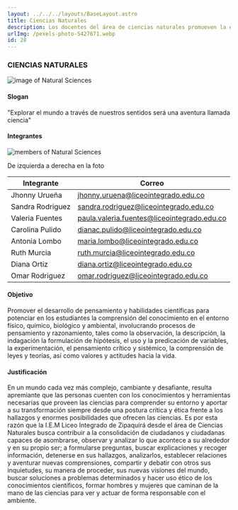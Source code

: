 ```yaml
---
layout: ../../../layouts/BaseLayout.astro
title: Ciencias Naturales
description: Los docentes del área de ciencias naturales promueven la exploración y comprensión del mundo natural a través de experiencias prácticas, experimentos y actividades interactivas, estimulando el pensamiento crítico y el aprendizaje activo en los estudiantes.
urlImg: /pexels-photo-5427671.webp
id: 28
---
```

### CIENCIAS NATURALES

![image of Natural Sciences](https://images.pexels.com/photos/4153146/pexels-photo-4153146.jpeg?auto=compress&cs=tinysrgb&w=1260&h=750&dpr=1 "Imagen de Ciencias Naturales")

#### Slogan
"Explorar el mundo a través de nuestros sentidos será una aventura llamada ciencia"

#### Integrantes
![members of Natural Sciences](https://liceointegrado.edu.co/wp-content/uploads/2023/01/Disen%CC%83o-sin-ti%CC%81tulo-1-768x644.png "Integrantes de Ciencias Naturales")

De izquierda a derecha en la foto

| Integrante | Correo |
|-|-|
| Jhonny Urueña | jhonny.uruena@liceointegrado.edu.co |
| Sandra Rodriguez | sandra.rodriguez@liceointegrado.edu.co |
| Valeria Fuentes | paula.valeria.fuentes@liceointegrado.edu.co |
| Carolina Pulido | dianac.pulido@liceointegrado.edu.co |
| Antonia Lombo | maria.lombo@liceointegrado.edu.co |
| Ruth Murcia | ruth.murcia@liceointegrado.edu.co |
| Diana Ortiz | diana.ortiz@liceointegrado.edu.co |
| Omar Rodriguez | omar.rodriguez@liceointegrado.edu.co |

#### Objetivo
Promover el desarrollo de pensamiento y habilidades científicas para potenciar en los estudiantes la comprensión del conocimiento en el entorno físico, químico, biológico y ambiental,  involucrando procesos de pensamiento y razonamiento, tales como la observación, la descripción, la indagación la formulación de hipótesis, el uso y la predicación de variables, la  experimentación, el pensamiento crítico y sistémico, la comprensión de leyes y teorías, así como valores y actitudes hacia la vida.

#### Justificación 
En un mundo cada vez más complejo, cambiante y desafiante, resulta apremiante que las personas cuenten con los conocimientos y herramientas necesarias que proveen las ciencias para comprender su entorno y aportar a su transformación siempre desde una postura crítica y ética frente a los hallazgos y enormes posibilidades que ofrecen las ciencias.
Es por esta razón que la I.E.M Liceo Integrado de Zipaquirá desde el área de Ciencias Naturales busca contribuir a la consolidación de ciudadanos y ciudadanas capaces de asombrarse, observar y analizar lo que acontece a su alrededor y en su propio ser; a formularse preguntas, buscar explicaciones y recoger información, detenerse en sus hallazgos, analizarlos, establecer relaciones y aventurar nuevas comprensiones, compartir y debatir con otros sus inquietudes, su manera de proceder, sus nuevas visiones del mundo, buscar soluciones a problemas determinados y hacer uso ético de los conocimientos científicos, formar hombres y mujeres que caminan de la mano de las ciencias para ver y actuar de forma responsable con el ambiente.